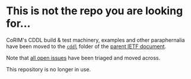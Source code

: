 # This is not the repo you are looking for...

CoRIM's CDDL build & test machinery, examples and other paraphernalia have been moved to the [`cddl`](https://github.com/ietf-rats-wg/draft-ietf-rats-corim/tree/main/cddl) folder of the [parent IETF document](https://github.com/ietf-rats-wg/draft-ietf-rats-corim).

Note that [all open issues](https://github.com/ietf-rats/ietf-corim-cddl/issues) have been triaged and moved across.

This repository is no longer in use.
